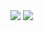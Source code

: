 
  <img src="https://github-readme-stats.vercel.app/api?username=eltfshr&count_private=true&show_icons=true&theme=radical&layout=compact" />
  <img src="https://github-readme-stats.vercel.app/api/top-langs/?username=anuraghazra&theme=radical&layout=compact" />



<!--
**eltfshr/eltfshr** is a ✨ _special_ ✨ repository because its `README.md` (this file) appears on your GitHub profile.

Here are some ideas to get you started:

- 🔭 I’m currently working on ...
- 🌱 I’m currently learning ...
- 👯 I’m looking to collaborate on ...
- 🤔 I’m looking for help with ...
- 💬 Ask me about ...
- 📫 How to reach me: ...
- 😄 Pronouns: ...
- ⚡ Fun fact: ...
-->

